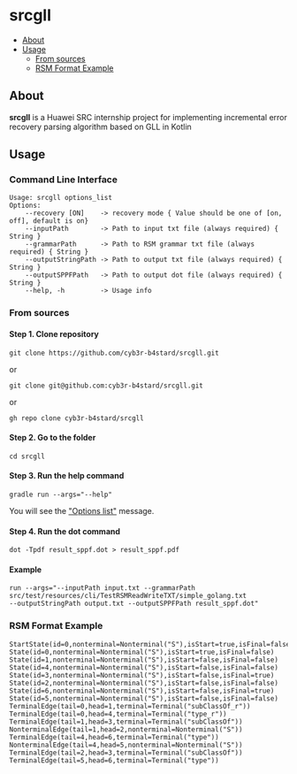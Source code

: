 # srcgll

* [About](https://github.com/cyb3r-b4stard/srcgll#about)
* [Usage](https://github.com/cyb3r-b4stard/srcgll#usage)
  * [From sources](https://github.com/cyb3r-b4stard/srcgll#from-sources)
  * [RSM Format Example](https://github.com/cyb3r-b4stard/srcgll#rsm-format-example)


## About
**srcgll** is a Huawei SRC internship project for implementing incremental error recovery parsing algorithm based on GLL in Kotlin

## Usage

### Command Line Interface

```text
Usage: srcgll options_list
Options: 
    --recovery [ON]    -> recovery mode { Value should be one of [on, off], default is on}
    --inputPath        -> Path to input txt file (always required) { String }
    --grammarPath      -> Path to RSM grammar txt file (always required) { String }
    --outputStringPath -> Path to output txt file (always required) { String }
    --outputSPPFPath   -> Path to output dot file (always required) { String }
    --help, -h         -> Usage info
```

### From sources

#### Step 1. Clone repository

`git clone https://github.com/cyb3r-b4stard/srcgll.git`

or 

`git clone git@github.com:cyb3r-b4stard/srcgll.git`

or 

`gh repo clone cyb3r-b4stard/srcgll`

#### Step 2. Go to the folder

`cd srcgll`

#### Step 3. Run the help command

`gradle run --args="--help"`

You will see the ["Options list"](https://github.com/cyb3r-b4stard/srcgll#command-line-interface) message.

#### Step 4. Run the dot command

`dot -Tpdf result_sppf.dot > result_sppf.pdf`

#### Example

```text
run --args="--inputPath input.txt --grammarPath src/test/resources/cli/TestRSMReadWriteTXT/simple_golang.txt 
--outputStringPath output.txt --outputSPPFPath result_sppf.dot"
```

### RSM Format Example

```text
StartState(id=0,nonterminal=Nonterminal("S"),isStart=true,isFinal=false)
State(id=0,nonterminal=Nonterminal("S"),isStart=true,isFinal=false)
State(id=1,nonterminal=Nonterminal("S"),isStart=false,isFinal=false)
State(id=4,nonterminal=Nonterminal("S"),isStart=false,isFinal=false)
State(id=3,nonterminal=Nonterminal("S"),isStart=false,isFinal=true)
State(id=2,nonterminal=Nonterminal("S"),isStart=false,isFinal=false)
State(id=6,nonterminal=Nonterminal("S"),isStart=false,isFinal=true)
State(id=5,nonterminal=Nonterminal("S"),isStart=false,isFinal=false)
TerminalEdge(tail=0,head=1,terminal=Terminal("subClassOf_r"))
TerminalEdge(tail=0,head=4,terminal=Terminal("type_r"))
TerminalEdge(tail=1,head=3,terminal=Terminal("subClassOf"))
NonterminalEdge(tail=1,head=2,nonterminal=Nonterminal("S"))
TerminalEdge(tail=4,head=6,terminal=Terminal("type"))
NonterminalEdge(tail=4,head=5,nonterminal=Nonterminal("S"))
TerminalEdge(tail=2,head=3,terminal=Terminal("subClassOf"))
TerminalEdge(tail=5,head=6,terminal=Terminal("type"))
```
